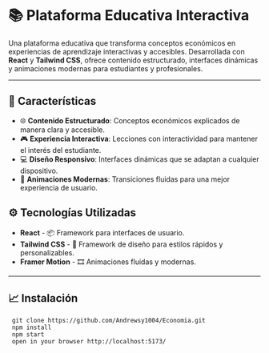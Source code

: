 # 📚 Plataforma Educativa Interactiva

Una plataforma educativa que transforma conceptos económicos en experiencias de aprendizaje interactivas y accesibles. Desarrollada con **React** y **Tailwind CSS**, ofrece contenido estructurado, interfaces dinámicas y animaciones modernas para estudiantes y profesionales.

---

## 🚀 Características

- 🌐 **Contenido Estructurado**: Conceptos económicos explicados de manera clara y accesible.
- 🎮 **Experiencia Interactiva**: Lecciones con interactividad para mantener el interés del estudiante.
- 💻 **Diseño Responsivo**: Interfaces dinámicas que se adaptan a cualquier dispositivo.
- 🔄 **Animaciones Modernas**: Transiciones fluidas para una mejor experiencia de usuario.

## ⚙️ Tecnologías Utilizadas

- **React** - 📦 Framework para interfaces de usuario.
- **Tailwind CSS** - 🎨 Framework de diseño para estilos rápidos y personalizables.
- **Framer Motion** - 🎞️ Animaciones fluidas y modernas.

---

## 📈 Instalación
  ```
   git clone https://github.com/Andrewsy1004/Economia.git
   npm install
   npm start
   open in your browser http://localhost:5173/
 ```

